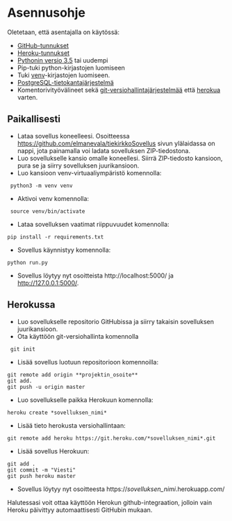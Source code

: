 # Asennusohje

Oletetaan, että asentajalla on käytössä:
* [GitHub-tunnukset](https://github.com/)
* [Heroku-tunnukset](https://www.heroku.com/)
* [Pythonin versio 3.5](https://www.python.org/downloads/) tai uudempi
* Pip-tuki python-kirjastojen luomiseen
* Tuki [venv](https://docs.python.org/3/library/venv.html)-kirjastojen luomiseen.
* [PostgreSQL-tietokantajärjestelmä](https://www.postgresql.org/)
* Komentorivityövälineet sekä [git-versiohallintajärjestelmää](https://git-scm.com/downloads/) että [herokua](https://devcenter.heroku.com/articles/heroku-cli) varten.

## Paikallisesti

* Lataa sovellus koneelleesi. Osoitteessa https://github.com/elmanevala/tiekirkkoSovellus sivun ylälaidassa on nappi, jota painamalla voi ladata sovelluksen ZIP-tiedostona.
* Luo sovellukselle kansio omalle koneellesi. Siirrä ZIP-tiedosto kansioon, pura se ja siirry sovelluksen juurikansioon.
* Luo kansioon venv-virtuaaliympäristö komennolla:
```
 python3 -m venv venv
```
* Aktivoi venv komennolla:
```
 source venv/bin/activate
```
* Lataa sovelluksen vaatimat riippuvuudet komennolla:
```
pip install -r requirements.txt
```
* Sovellus käynnistyy komennolla:
```
python run.py
```
* Sovellus löytyy nyt osoitteista http://localhost:5000/ ja http://127.0.0.1:5000/.

## Herokussa

* Luo sovellukselle repositorio GitHubissa ja siirry takaisin sovelluksen juurikansioon.
* Ota käyttöön git-versiohallinta komennolla
```
 git init
```
* Lisää sovellus luotuun repositorioon komennoilla:
```
git remote add origin **projektin_osoite**
git add.
git push -u origin master
```
* Luo sovellukselle paikka Herokuun komennolla:
```
heroku create *sovelluksen_nimi*
```
* Lisää tieto herokusta versiohallintaan:
```
git remote add heroku https://git.heroku.com/*sovelluksen_nimi*.git
```
* Lisää sovellus Herokuun:
```
git add .
git commit -m "Viesti"
git push heroku master
```

* Sovellus löytyy nyt osoitteesta https://*sovelluksen_nimi*.herokuapp.com/

Halutessasi voit ottaa käyttöön Herokun github-integraation, jolloin vain Heroku päivittyy automaattisesti GitHubin mukaan.